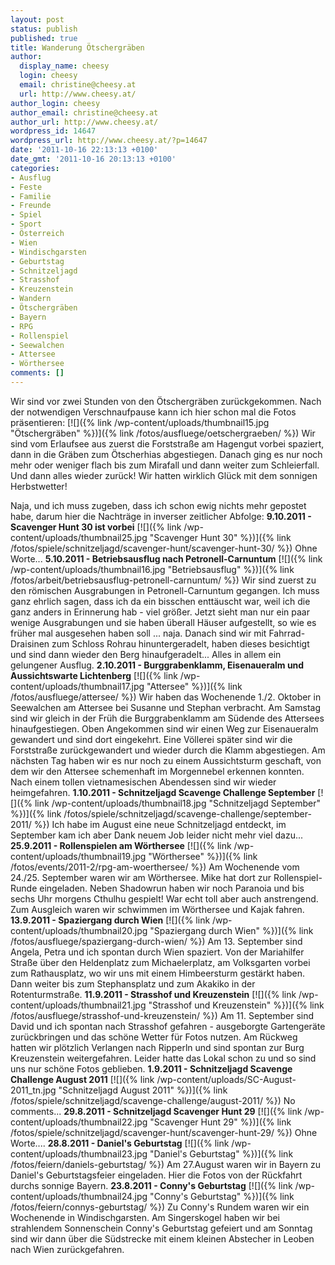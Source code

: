```yaml
---
layout: post
status: publish
published: true
title: Wanderung Ötschergräben
author:
  display_name: cheesy
  login: cheesy
  email: christine@cheesy.at
  url: http://www.cheesy.at/
author_login: cheesy
author_email: christine@cheesy.at
author_url: http://www.cheesy.at/
wordpress_id: 14647
wordpress_url: http://www.cheesy.at/?p=14647
date: '2011-10-16 22:13:13 +0100'
date_gmt: '2011-10-16 20:13:13 +0100'
categories:
- Ausflug
- Feste
- Familie
- Freunde
- Spiel
- Sport
- Österreich
- Wien
- Windischgarsten
- Geburtstag
- Schnitzeljagd
- Strasshof
- Kreuzenstein
- Wandern
- Ötschergräben
- Bayern
- RPG
- Rollenspiel
- Seewalchen
- Attersee
- Wörthersee
comments: []
---
```

Wir sind vor zwei Stunden von den Ötschergräben zurückgekommen. Nach der notwendigen Verschnaufpause kann ich hier schon mal die Fotos präsentieren:
[![]({% link /wp-content/uploads/thumbnail15.jpg "Ötschergräben" %})]({% link /fotos/ausfluege/oetschergraeben/ %})
Wir sind vom Erlaufsee aus zuerst die Forststraße am Hagengut vorbei spaziert, dann in die Gräben zum Ötscherhias abgestiegen. Danach ging es nur noch mehr oder weniger flach bis zum Mirafall und dann weiter zum Schleierfall. Und dann alles wieder zurück! Wir hatten wirklich Glück mit dem sonnigen Herbstwetter!
<!--more-->
Naja, und ich muss zugeben, dass ich schon ewig nichts mehr gepostet habe, darum hier die Nachträge in inverser zeitlicher Abfolge:
**9.10.2011 - Scavenger Hunt 30 ist vorbei**
[![]({% link /wp-content/uploads/thumbnail25.jpg "Scavenger Hunt 30" %})]({% link /fotos/spiele/schnitzeljagd/scavenger-hunt/scavenger-hunt-30/ %})
Ohne Worte...
**5.10.2011 - Betriebsausflug nach Petronell-Carnuntum**
[![]({% link /wp-content/uploads/thumbnail16.jpg "Betriebsausflug" %})]({% link /fotos/arbeit/betriebsausflug-petronell-carnuntum/ %})
Wir sind zuerst zu den römischen Ausgrabungen in Petronell-Carnuntum gegangen. Ich muss ganz ehrlich sagen, dass ich da ein bisschen enttäuscht war, weil ich die ganz anders in Erinnerung hab - viel größer. Jetzt sieht man nur ein paar wenige Ausgrabungen und sie haben überall Häuser aufgestellt, so wie es früher mal ausgesehen haben soll ... naja. Danach sind wir mit Fahrrad-Draisinen zum Schloss Rohrau hinuntergeradelt, haben dieses besichtigt und sind dann wieder den Berg hinaufgeradelt... Alles in allem ein gelungener Ausflug.
**2.10.2011 - Burggrabenklamm, Eisenaueralm und Aussichtswarte Lichtenberg**
[![]({% link /wp-content/uploads/thumbnail17.jpg "Attersee" %})]({% link /fotos/ausfluege/attersee/ %})
Wir haben das Wochenende 1./2. Oktober in Seewalchen am Attersee bei Susanne und Stephan verbracht. Am Samstag sind wir gleich in der Früh die Burggrabenklamm am Südende des Attersees hinaufgestiegen. Oben Angekommen sind wir einen Weg zur Eisenaueralm gewandert und sind dort eingekehrt. Eine Völlerei später sind wir die Forststraße zurückgewandert und wieder durch die Klamm abgestiegen.
Am nächsten Tag haben wir es nur noch zu einem Aussichtsturm geschaft, von dem wir den Attersee schemenhaft im Morgennebel erkennen konnten. Nach einem tollen vietnamesischen Abendessen sind wir wieder heimgefahren.
**1.10.2011 - Schnitzeljagd Scavenge Challenge September**
[![]({% link /wp-content/uploads/thumbnail18.jpg "Schnitzeljagd September" %})]({% link /fotos/spiele/schnitzeljagd/scavenge-challenge/september-2011/ %})
Ich habe im August eine neue Schnitzeljagd entdeckt, im September kam ich aber Dank neuem Job leider nicht mehr viel dazu...
**25.9.2011 - Rollenspielen am Wörthersee**
[![]({% link /wp-content/uploads/thumbnail19.jpg "Wörthersee" %})]({% link /fotos/events/2011-2/rpg-am-woerthersee/ %})
Am Wochenende vom 24./25. September waren wir am Wörthersee. Mike hat dort zur Rollenspiel-Runde eingeladen. Neben Shadowrun haben wir noch Paranoia und bis sechs Uhr morgens Cthulhu gespielt! War echt toll aber auch anstrengend. Zum Ausgleich waren wir schwimmen im Wörthersee und Kajak fahren.
**13.9.2011 - Spaziergang durch Wien**
[![]({% link /wp-content/uploads/thumbnail20.jpg "Spaziergang durch Wien" %})]({% link /fotos/ausfluege/spaziergang-durch-wien/ %})
Am 13. September sind Angela, Petra und ich spontan durch Wien spaziert. Von der Mariahilfer Straße über den Heldenplatz zum Michaelerplatz, am Volksgarten vorbei zum Rathausplatz, wo wir uns mit einem Himbeersturm gestärkt haben. Dann weiter bis zum Stephansplatz und zum Akakiko in der Rotenturmstraße.
**11.9.2011 - Strasshof und Kreuzenstein**
[![]({% link /wp-content/uploads/thumbnail21.jpg "Strasshof und Kreuzenstein" %})]({% link /fotos/ausfluege/strasshof-und-kreuzenstein/ %})
Am 11. September sind David und ich spontan nach Strasshof gefahren - ausgeborgte Gartengeräte zurückbringen und das schöne Wetter für Fotos nutzen. Am Rückweg hatten wir plötzlich Verlangen nach Ripperln und sind spontan zur Burg Kreuzenstein weitergefahren. Leider hatte das Lokal schon zu und so sind uns nur schöne Fotos geblieben.
**1.9.2011 - Schnitzeljagd Scavenge Challenge August 2011**
[![]({% link /wp-content/uploads/SC-August-2011_tn.jpg "Schnitzeljagd August 2011" %})]({% link /fotos/spiele/schnitzeljagd/scavenge-challenge/august-2011/ %})
No comments...
**29.8.2011 - Schnitzeljagd Scavenger Hunt 29**
[![]({% link /wp-content/uploads/thumbnail22.jpg "Scavenger Hunt 29" %})]({% link /fotos/spiele/schnitzeljagd/scavenger-hunt/scavenger-hunt-29/ %})
Ohne Worte....
**28.8.2011 - Daniel's Geburtstag**
[![]({% link /wp-content/uploads/thumbnail23.jpg "Daniel's Geburtstag" %})]({% link /fotos/feiern/daniels-geburtstag/ %})
Am 27.August waren wir in Bayern zu Daniel's Geburtstagsfeier eingeladen. Hier die Fotos von der Rückfahrt durchs sonnige Bayern.
**23.8.2011 - Conny's Geburtstag**
[![]({% link /wp-content/uploads/thumbnail24.jpg "Conny's Geburtstag" %})]({% link /fotos/feiern/connys-geburtstag/ %})
Zu Conny's Rundem waren wir ein Wochenende in Windischgarsten. Am Singerskogel haben wir bei strahlendem Sonnenschein Conny's Geburtstag gefeiert und am Sonntag sind wir dann über die Südstrecke mit einem kleinen Abstecher in Leoben nach Wien zurückgefahren.
<!--:-->
